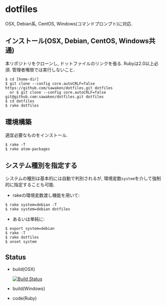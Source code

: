 # dotfiles

OSX, Debian系, CentOS, Windows(コマンドプロンプト)に対応.

## インストール(OSX, Debian, CentOS, Windows共通)
本リポジトリをクローンし, ドットファイルのリンクを張る.
Rubyは2.0以上必須.
管理者権限では実行しないこと.
```
$ cd [home-dir]
$ git clone --config core.autoCRLF=false https://github.com/sawaken/dotfiles.git dotfiles
  or $ git clone --config core.autoCRLF=false git@github.com:sawaken/dotfiles.git dotfiles
$ cd dotfiles
$ rake dotfiles
```

## 環境構築
適宜必要なものをインストール.
```
$ rake -T
$ rake atom-packages
```

## システム種別を指定する
システムの種別は基本的には自動で判別されるが,
環境変数`system`を介して強制的に指定することも可能.

* rakeの環境変数渡し機能を用いて:
```
$ rake system=debian -T
$ rake system=debian dotfiles    
```

* あるいは単純に:
```
$ export system=debian
$ rake -T
$ rake dotfiles
$ unset system
```

## Status
* build(OSX)

    [![Build Status](https://travis-ci.com/sawaken/dotfiles.svg?token=46Mp6xrHukCWQqyh951J&branch=master)](https://travis-ci.com/sawaken/dotfiles)

* build(Windows)


* code(Ruby)
